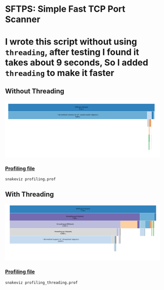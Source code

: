 # SFTPS: Simple Fast TCP Port Scanner 

# I wrote this script without using `threading`, after testing I found it takes about 9 seconds, So I added `threading` to make it faster 

## Without Threading 
![no-threading](no-threading.png)

### [Profiling file](profiling.prof)
```bash 
snakeviz profiling.prof
```

## With Threading 
![threading](threading.png)

### [Profiling file](profiling_threading.prof)


```bash 
snakeviz profiling_threading.prof

```

